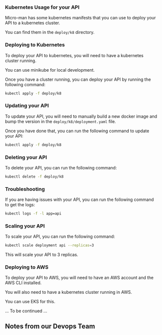 ### Kubernetes Usage for your API

Micro-man has some kubernetes manifests that you can use to deploy your API to a kubernetes cluster. 

You can find them in the `deploy/k8` directory.

### Deploying to Kubernetes

To deploy your API to kubernetes, you will need to have a kubernetes cluster running. 

You can use minikube for local development.

Once you have a cluster running, you can deploy your API by running the following command:

```bash
kubectl apply -f deploy/k8
```

### Updating your API

To update your API, you will need to manually build a new docker image and bump the version in the `deploy/k8/deployment.yaml` file.

Once you have done that, you can run the following command to update your API:

```bash
kubectl apply -f deploy/k8
```

### Deleting your API

To delete your API, you can run the following command:

```bash
kubectl delete -f deploy/k8
```

### Troubleshooting

If you are having issues with your API, you can run the following command to get the logs:

```bash
kubectl logs -f -l app=api
```

### Scaling your API

To scale your API, you can run the following command:

```bash
kubectl scale deployment api --replicas=3
```

This will scale your API to 3 replicas.

### Deploying to AWS 

To deploy your API to AWS, you will need to have an AWS account and the AWS CLI installed.

You will also need to have a kubernetes cluster running in AWS.

You can use EKS for this.

... To be continued ...



## Notes from our Devops Team


